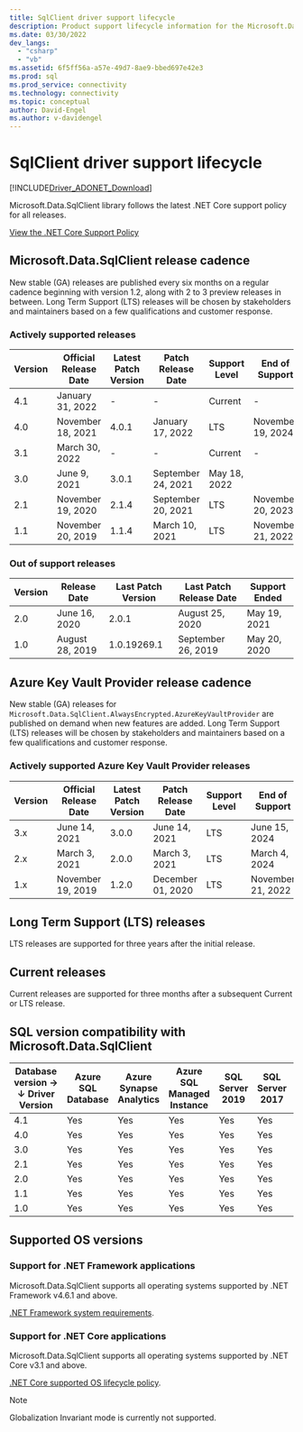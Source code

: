 ```yaml
---
title: SqlClient driver support lifecycle
description: Product support lifecycle information for the Microsoft.Data.SqlClient .NET library.
ms.date: 03/30/2022
dev_langs:
  - "csharp"
  - "vb"
ms.assetid: 6f5ff56a-a57e-49d7-8ae9-bbed697e42e3
ms.prod: sql
ms.prod_service: connectivity
ms.technology: connectivity
ms.topic: conceptual
author: David-Engel
ms.author: v-davidengel
---
```

# SqlClient driver support lifecycle

[!INCLUDE[Driver_ADONET_Download](../../includes/driver_adonet_download.md)]

Microsoft.Data.SqlClient library follows the latest .NET Core support policy for all releases.

[View the .NET Core Support Policy](https://dotnet.microsoft.com/platform/support/policy/dotnet-core)

## Microsoft.Data.SqlClient release cadence

New stable (GA) releases are published every six months on a regular cadence beginning with version 1.2, along with 2 to 3 preview releases in between. Long Term Support (LTS) releases will be chosen by stakeholders and maintainers based on a few qualifications and customer response.

### Actively supported releases

| Version | Official Release Date | Latest Patch Version | Patch Release Date | Support Level | End of Support |
| -- | -- | -- | -- | -- | -- |
| 4.1 | January 31, 2022 | - | - | Current | - |
| 4.0 | November 18, 2021 | 4.0.1 | January 17, 2022 | LTS | November 19, 2024 |
| 3.1 | March 30, 2022 | - | - | Current | - |
| 3.0 | June 9, 2021 | 3.0.1 | September 24, 2021 | May 18, 2022 |
| 2.1 | November 19, 2020 | 2.1.4 | September 20, 2021 | LTS | November 20, 2023 |
| 1.1 | November 20, 2019 | 1.1.4 | March 10, 2021 | LTS | November 21, 2022 |

### Out of support releases

| Version | Release Date | Last Patch Version | Last Patch Release Date | Support Ended |
| -- | -- | -- | -- | -- |
| 2.0 | June 16, 2020 | 2.0.1 | August 25, 2020 | May 19, 2021 |
| 1.0 | August 28, 2019 | 1.0.19269.1 | September 26, 2019 | May 20, 2020 |

## Azure Key Vault Provider release cadence

New stable (GA) releases for `Microsoft.Data.SqlClient.AlwaysEncrypted.AzureKeyVaultProvider` are published on demand when new features are added. Long Term Support (LTS) releases will be chosen by stakeholders and maintainers based on a few qualifications and customer response.

### Actively supported Azure Key Vault Provider releases

| Version | Official Release Date | Latest Patch Version | Patch Release Date | Support Level  | End of Support |
| -- | -- | -- | -- | -- | -- |
| 3.x | June 14, 2021 | 3.0.0 | June 14, 2021 | LTS | June 15, 2024 |
| 2.x | March 3, 2021 | 2.0.0 | March 3, 2021 | LTS | March 4, 2024 |
| 1.x | November 19, 2019 | 1.2.0 | December 01, 2020 | LTS | November 21, 2022 |

## Long Term Support (LTS) releases

LTS releases are supported for three years after the initial release.

## Current releases

Current releases are supported for three months after a subsequent Current or LTS release.

## SQL version compatibility with Microsoft.Data.SqlClient

|Database version&nbsp;&#8594;<br />&#8595; Driver Version|Azure SQL Database|Azure Synapse Analytics|Azure SQL Managed Instance|SQL Server 2019|SQL Server 2017|SQL Server 2016|SQL Server 2014|SQL Server 2012|
|---|---|---|---|---|---|---|---|---|
|4.1|Yes|Yes|Yes|Yes|Yes|Yes|Yes|Yes|
|4.0|Yes|Yes|Yes|Yes|Yes|Yes|Yes|Yes|
|3.0|Yes|Yes|Yes|Yes|Yes|Yes|Yes|Yes|
|2.1|Yes|Yes|Yes|Yes|Yes|Yes|Yes|Yes|
|2.0|Yes|Yes|Yes|Yes|Yes|Yes|Yes|Yes|
|1.1|Yes|Yes|Yes|Yes|Yes|Yes|Yes|Yes|
|1.0|Yes|Yes|Yes|Yes|Yes|Yes|Yes|Yes|

## Supported OS versions

### Support for .NET Framework applications

Microsoft.Data.SqlClient supports all operating systems supported by .NET Framework v4.6.1 and above.

[.NET Framework system requirements](/dotnet/framework/get-started/system-requirements).

### Support for .NET Core applications

Microsoft.Data.SqlClient supports all operating systems supported by .NET Core v3.1 and above.

[.NET Core supported OS lifecycle policy](https://github.com/dotnet/core/blob/master/os-lifecycle-policy.md).

> [!NOTE]
> Globalization Invariant mode is currently not supported.
